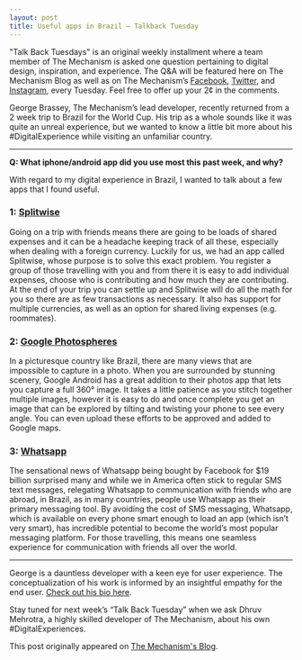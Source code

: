 ```yaml
---
layout: post
title: Useful apps in Brazil — Talkback Tuesday
---
```


"Talk Back Tuesdays" is an original weekly installment where a team member of The Mechanism is asked one question pertaining to digital design, inspiration, and experience. The Q&A will be featured here on The Mechanism Blog as well as on The Mechanism’s [Facebook](http://facebook.com/themechanism "The Mechanism on Facebook"), [Twitter](http://twitter.com/themechanism "The Mechanism on Twitter"), and [Instagram](http://instagram.com/themechanism "The Mechanism on Instagram"), every Tuesday. Feel free to offer up your 2¢ in the comments.

George Brassey, The Mechanism’s lead developer, recently returned from a 2 week trip to Brazil for the World Cup. His trip as a whole sounds like it was quite an unreal experience, but we wanted to know a little bit more about his #DigitalExperience while visiting an unfamiliar country.

--------

**Q: What iphone/android app did you use most this past week, and why?**

With regard to my digital experience in Brazil, I wanted to talk about a few apps that I found useful.

### 1: [Splitwise](https://itunes.apple.com/us/app/splitwise-split-bills-expenses/id458023433?mt=8 "Splitwise")

Going on a trip with friends means there are going to be loads of shared expenses and it can be a headache keeping track of all these, especially when dealing with a foreign currency. Luckily for us, we had an app called Splitwise, whose purpose is to solve this exact problem. You register a group of those travelling with you and from there it is easy to add individual expenses, choose who is contributing and how much they are contributing. At the end of your trip you can settle up and Splitwise will do all the math for you so there are as few transactions as necessary. It also has support for multiple currencies, as well as an option for shared living expenses (e.g. roommates).

### 2: [Google Photospheres](https://play.google.com/store/apps/details?id=com.google.android.GoogleCamera&hl=en "Google Camera")

In a picturesque country like Brazil, there are many views that are impossible to capture in a photo. When you are surrounded by stunning scenery, Google Android has a great addition to their photos app that lets you capture a full 360° image. It takes a little patience as you stitch together multiple images, however it is easy to do and once complete you get an image that can be explored by tilting and twisting your phone to see every angle. You can even upload these efforts to be approved and added to Google maps.

### 3: [Whatsapp](http://www.whatsapp.com/download/ "Whatsapp")

The sensational news of Whatsapp being bought by Facebook for $19 billion surprised many and while we in America often stick to regular SMS text messages, relegating Whatsapp to communication with friends who are abroad, in Brazil, as in many countries, people use Whatsapp as their primary messaging tool. By avoiding the cost of SMS messaging, Whatsapp, which is available on every phone smart enough to load an app (which isn’t very smart), has incredible potential to become the world’s most popular messaging platform. For those travelling, this means one seamless experience for communication with friends all over the world.

------------

George is a dauntless developer with a keen eye for user experience. The conceptualization of his work is informed by an insightful empathy for the end user. [Check out his bio here](http://www.themechanism.com/agency/team/georgebrassey "George Brassey's Bio").

Stay tuned for next week’s “Talk Back Tuesday” when we ask Dhruv Mehrotra, a highly skilled developer of The Mechanism, about his own #DigitalExperiences.

This post originally appeared on [The Mechanism's Blog](http://www.themechanism.com/voice/2014/07/22/useful-apps-in-brazil-talkback-tuesday/ "Useful apps in Brazil — Talkback Tuesday").